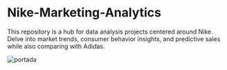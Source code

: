 # Nike-Marketing-Analytics
This repository is a hub for data analysis projects centered around Nike. Delve into market trends, consumer behavior insights, and predictive sales while also comparing with Adidas.


![portada](https://github.com/AleDV89/Nike-Marketing-Analytics/raw/main/images/portada.png)





